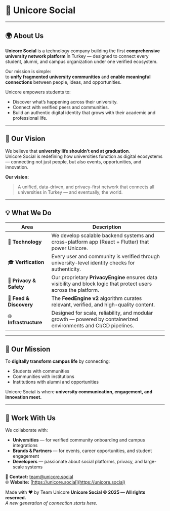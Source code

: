 # 🦄 Unicore Social

---

## 🌍 About Us

**Unicore Social** is a technology company building the first **comprehensive university network platform** in Turkey — designed to connect every student, alumni, and campus organization under one verified ecosystem.

Our mission is simple:  
to **unify fragmented university communities** and **enable meaningful connections** between people, ideas, and opportunities.

Unicore empowers students to:
- Discover what’s happening across their university.
- Connect with verified peers and communities.
- Build an authentic digital identity that grows with their academic and professional life.

---

## 🚀 Our Vision

We believe that **university life shouldn’t end at graduation**.  
Unicore Social is redefining how universities function as digital ecosystems — connecting not just people, but also events, opportunities, and innovation.

**Our vision:**  
> A unified, data-driven, and privacy-first network that connects all universities in Turkey — and eventually, the world.

---

## 💡 What We Do

| Area | Description |
|------|--------------|
| 🧠 **Technology** | We develop scalable backend systems and cross-platform app (React + Flutter) that power Unicore. |
| 🎓 **Verification** | Every user and community is verified through university-level identity checks for authenticity. |
| 🔐 **Privacy & Safety** | Our proprietary **PrivacyEngine** ensures data visibility and block logic that protect users across the platform. |
| 🔄 **Feed & Discovery** | The **FeedEngine v2** algorithm curates relevant, verified, and high-quality content. |
| 🌐 **Infrastructure** | Designed for scale, reliability, and modular growth — powered by containerized environments and CI/CD pipelines. |

---

## 🧭 Our Mission

To **digitally transform campus life** by connecting:
- Students with communities  
- Communities with institutions  
- Institutions with alumni and opportunities  

Unicore Social is where **university communication, engagement, and innovation meet.**

---

## 🤝 Work With Us

We collaborate with:
- **Universities** — for verified community onboarding and campus integrations  
- **Brands & Partners** — for events, career opportunities, and student engagement  
- **Developers** — passionate about social platforms, privacy, and large-scale systems  

📩 **Contact:** team@unicore.social  
🌐 **Website:** [https://unicore.social](https://unicore.social)

Made with ❤️ by Team Unicore
**Unicore Social © 2025 — All rights reserved.**  
_A new generation of connection starts here._
